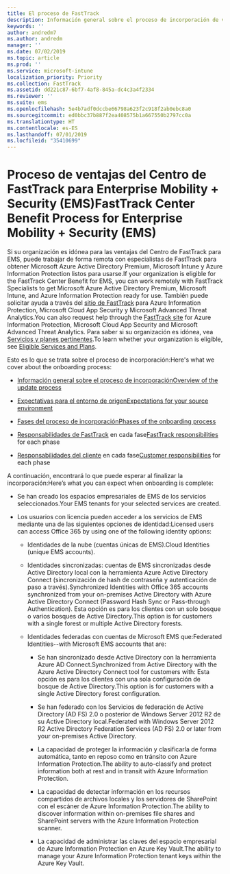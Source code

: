 ```yaml
---
title: El proceso de FastTrack
description: Información general sobre el proceso de incorporación de ventajas del Centro de FastTrack
keywords: ''
author: andredm7
ms.author: andredm
manager: ''
ms.date: 07/02/2019
ms.topic: article
ms.prod: ''
ms.service: microsoft-intune
localization_priority: Priority
ms.collection: FastTrack
ms.assetid: dd221c87-6bf7-4af8-845a-dc4c3a4f2334
ms.reviewer: ''
ms.suite: ems
ms.openlocfilehash: 5e4b7adf0dccbe66798a623f2c918f2ab0ebc8a0
ms.sourcegitcommit: ed0bbc37b887f2ea408575b1a667550b2797cc0a
ms.translationtype: HT
ms.contentlocale: es-ES
ms.lasthandoff: 07/01/2019
ms.locfileid: "35410699"
---
```

# <a name="fasttrack-center-benefit-process-for-enterprise-mobility--security-ems"></a><span data-ttu-id="30adf-103">Proceso de ventajas del Centro de FastTrack para Enterprise Mobility + Security (EMS)</span><span class="sxs-lookup"><span data-stu-id="30adf-103">FastTrack Center Benefit Process for Enterprise Mobility + Security (EMS)</span></span>
<span data-ttu-id="30adf-104">Si su organización es idónea para las ventajas del Centro de FastTrack para EMS, puede trabajar de forma remota con especialistas de FastTrack para obtener Microsoft Azure Active Directory Premium, Microsoft Intune y Azure Information Protection listos para usarse.</span><span class="sxs-lookup"><span data-stu-id="30adf-104">If your organization is eligible for the FastTrack Center Benefit for EMS, you can work remotely with FastTrack Specialists to get Microsoft Azure Active Directory Premium, Microsoft Intune, and Azure Information Protection ready for use.</span></span> <span data-ttu-id="30adf-105">También puede solicitar ayuda a través del [sitio de FastTrack](https://www.microsoft.com/fasttrack/microsoft-365/ems) para Azure Information Protection, Microsoft Cloud App Security y Microsoft Advanced Threat Analytics.</span><span class="sxs-lookup"><span data-stu-id="30adf-105">You can also request help through the [FastTrack site](https://www.microsoft.com/fasttrack/microsoft-365/ems) for Azure Information Protection, Microsoft Cloud App Security and Microsoft Advanced Threat Analytics.</span></span> <span data-ttu-id="30adf-106">Para saber si su organización es idónea, vea [Servicios y planes pertinentes](M365-eligible-services-and-plans.md).</span><span class="sxs-lookup"><span data-stu-id="30adf-106">To learn whether your organization is eligible, see [Eligible Services and Plans](M365-eligible-services-and-plans.md).</span></span>


<span data-ttu-id="30adf-107">Esto es lo que se trata sobre el proceso de incorporación:</span><span class="sxs-lookup"><span data-stu-id="30adf-107">Here's what we cover about the onboarding process:</span></span>

-   [<span data-ttu-id="30adf-108">Información general sobre el proceso de incorporación</span><span class="sxs-lookup"><span data-stu-id="30adf-108">Overview of the update process</span></span>](EMS-fasttrack-benefit-overview.md)

-   [<span data-ttu-id="30adf-109">Expectativas para el entorno de origen</span><span class="sxs-lookup"><span data-stu-id="30adf-109">Expectations for your source environment</span></span>](EMS-source-environment-expectations.md)

-   [<span data-ttu-id="30adf-110">Fases del proceso de incorporación</span><span class="sxs-lookup"><span data-stu-id="30adf-110">Phases of the onboarding process</span></span>](EMS-onboarding-phases.md)

-   <span data-ttu-id="30adf-111">[Responsabilidades de FastTrack](EMS-fasttrack-responsibilities.md) en cada fase</span><span class="sxs-lookup"><span data-stu-id="30adf-111">[FastTrack responsibilities](EMS-fasttrack-responsibilities.md) for each phase</span></span>

-   <span data-ttu-id="30adf-112">[Responsabilidades del cliente](EMS-your-responsibilities.md) en cada fase</span><span class="sxs-lookup"><span data-stu-id="30adf-112">[Customer responsibilities](EMS-your-responsibilities.md) for each phase</span></span>

<span data-ttu-id="30adf-113">A continuación, encontrará lo que puede esperar al finalizar la incorporación:</span><span class="sxs-lookup"><span data-stu-id="30adf-113">Here’s what you can expect when onboarding is complete:</span></span>

-   <span data-ttu-id="30adf-114">Se han creado los espacios empresariales de EMS de los servicios seleccionados.</span><span class="sxs-lookup"><span data-stu-id="30adf-114">Your EMS tenants for your selected services are created.</span></span>

-   <span data-ttu-id="30adf-115">Los usuarios con licencia pueden acceder a los servicios de EMS mediante una de las siguientes opciones de identidad:</span><span class="sxs-lookup"><span data-stu-id="30adf-115">Licensed users can access Office 365 by using one of the following identity options:</span></span>

    -   <span data-ttu-id="30adf-116">Identidades de la nube (cuentas únicas de EMS).</span><span class="sxs-lookup"><span data-stu-id="30adf-116">Cloud Identities (unique EMS accounts).</span></span>

    -   <span data-ttu-id="30adf-117">Identidades sincronizadas: cuentas de EMS sincronizadas desde Active Directory local con la herramienta Azure Active Directory Connect (sincronización de hash de contraseña y autenticación de paso a través).</span><span class="sxs-lookup"><span data-stu-id="30adf-117">Synchronized Identities with Office 365 accounts synchronized from your on-premises Active Directory with Azure Active Directory Connect (Password Hash Sync or Pass-through Authentication).</span></span> <span data-ttu-id="30adf-118">Esta opción es para los clientes con un solo bosque o varios bosques de Active Directory.</span><span class="sxs-lookup"><span data-stu-id="30adf-118">This option is for customers with a single forest or multiple Active Directory forests.</span></span>

    -   <span data-ttu-id="30adf-119">Identidades federadas con cuentas de Microsoft EMS que:</span><span class="sxs-lookup"><span data-stu-id="30adf-119">Federated Identities--with Microsoft EMS accounts that are:</span></span>

        -   <span data-ttu-id="30adf-120">Se han sincronizado desde Active Directory con la herramienta Azure AD Connect.</span><span class="sxs-lookup"><span data-stu-id="30adf-120">Synchronized from Active Directory with the Azure Active Directory Connect tool for customers with:</span></span> <span data-ttu-id="30adf-121">Esta opción es para los clientes con una sola configuración de bosque de Active Directory.</span><span class="sxs-lookup"><span data-stu-id="30adf-121">This option is for customers with a single Active Directory forest configuration.</span></span>

        -   <span data-ttu-id="30adf-122">Se han federado con los Servicios de federación de Active Directory (AD FS) 2.0 o posterior de Windows Server 2012 R2 de su Active Directory local.</span><span class="sxs-lookup"><span data-stu-id="30adf-122">Federated with Windows Server 2012 R2 Active Directory Federation Services (AD FS) 2.0 or later from your on-premises Active Directory.</span></span>

        -   <span data-ttu-id="30adf-123">La capacidad de proteger la información y clasificarla de forma automática, tanto en reposo como en tránsito con Azure Information Protection.</span><span class="sxs-lookup"><span data-stu-id="30adf-123">The ability to auto-classify and protect information both at rest and in transit with Azure Information Protection.</span></span> 

        -   <span data-ttu-id="30adf-124">La capacidad de detectar información en los recursos compartidos de archivos locales y los servidores de SharePoint con el escáner de Azure Information Protection.</span><span class="sxs-lookup"><span data-stu-id="30adf-124">The ability to discover information within on-premises file shares and SharePoint servers with the Azure Information Protection scanner.</span></span> 

        -   <span data-ttu-id="30adf-125">La capacidad de administrar las claves del espacio empresarial de Azure Information Protection en Azure Key Vault.</span><span class="sxs-lookup"><span data-stu-id="30adf-125">The ability to manage your Azure Information Protection tenant keys within the Azure Key Vault.</span></span> 
